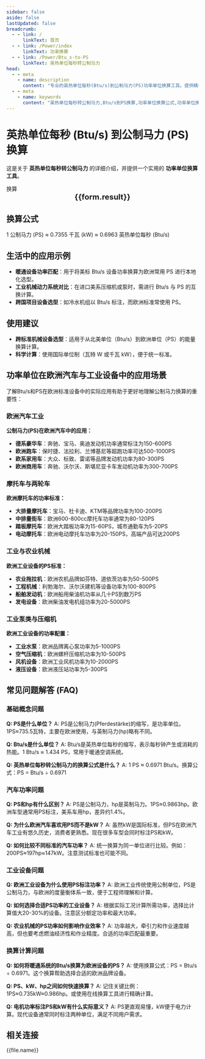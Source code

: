 ```yaml
---
sidebar: false
aside: false
lastUpdated: false
breadcrumb:
  - - link: /
      linkText: 首页
  - - link: /Power/index
      linkText: 功率换算
  - - link: /Power/Btu_s-to-PS
      linkText: 英热单位每秒转公制马力
head:
  - - meta
    - name: description
      content: "专业的英热单位每秒(Btu/s)到公制马力(PS)功率单位换算工具。提供精确的PS马力换算公式和计算方法。适用于欧系汽车、摩托车、船舶、工业设备等领域的功率计算，支持公制马力单位系统换算需求。"
  - - meta
    - name: keywords
      content: "英热单位每秒转公制马力,Btu/s到PS换算,功率单位换算公式,功率单位换算工具,暖通与欧系汽车工程功率单位,ps是什么单位,公制马力,PS马力,欧系汽车马力,摩托车马力,船舶马力,工业设备马力,德系汽车马力,欧洲汽车标准,公制功率单位,汽车发动机PS,摩托车发动机PS,柴油发动机PS,汽油发动机PS,涡轮增压PS,自然吸气PS,马力功率换算,发动机性能PS,动力输出PS,扭矩马力PS,机械马力PS,液压马力PS,电动马力PS,马力测试标准,欧标马力单位"
---
```

# 英热单位每秒 (Btu/s) 到公制马力 (PS) 换算

这是关于 **英热单位每秒转公制马力** 的详细介绍，并提供一个实用的 **功率单位换算工具**。

<script setup>
import { onMounted,reactive,inject ,ref  } from 'vue'
import { NButton,NForm ,NFormItem,NInput,NInputNumber,NSelect,NCard,useMessage ,NGrid ,NGi } from 'naive-ui'
import { defineClientComponent } from 'vitepress'
import { Power } from '../../files';
const seoKey = [
  '英热单位每秒转公制马力',
  'Btu/s到PS换算',
  '功率单位换算公式',
  '功率单位换算工具',
  'PS马力换算计算器',
  'ps是什么单位',
  '公制马力换算',
  '欧洲汽车功率',
  '德国汽车马力',
  '欧系车功率',
  '摩托车功率',
  '欧洲摩托车马力',
  '工业设备PS',
  '机械设备公制马力',
  '欧标功率单位',
  '国际马力标准',
  '汽车发动机PS',
  '柴油发动机公制马力',
  '汽油发动机PS',
  '涡轮增压PS',
  '电动机公制马力',
  '船舶发动机PS',
  '农机设备马力',
  '工程机械PS',
  '泵类设备公制马力',
  '压缩机PS功率',
  '发电机组PS',
  '欧洲标准功率',
  '公制功率换算'
]
const convert = inject('convert')
const options =  [
  { "label": "英热单位每秒 (Btu/s)","value": "Btu/s" },
  { "label": "公制马力 (PS)","value": "PS" }
];
const formRef = ref(null);
const rules = {
  number:{
    required: true,
    type: 'number',
    trigger: "blur",
    message: '请输入数字'
  },
  to:{
    required: true,
    trigger: "select",
    message: '请选择转换单位'
  },
  from:{
    required: true,
    trigger: "select",
    message: '请选择原始单位'
  }
}
const form = reactive({
  number:null,
  to:'',
  from:'',
  result:'',
  title:'英热单位每秒转公制马力',
})
const convertHandler = (e) => {
   e.preventDefault();
  formRef.value?.validate((errors)=>{
    if (!errors) {
      form.result = `${form.number}${form.from} = ${convert(form.number).from(form.from).to(form.to)}${form.to}`
    }
  })
}
</script>

<n-form size="large" :model="form" ref='formRef' :rules="rules">
  <n-form-item label="数值"  path="number">
    <n-input-number size="large" style="width:100%" :min="0" v-model:value="form.number"   placeholder="请输入要换算的数值" />
  </n-form-item>
  <n-form-item label="从" path="from">
    <n-select  size="large" :options="options" v-model:value="form.from" placeholder="请选择原始单位" />
  </n-form-item>
  <n-form-item label="到" path="to">
    <n-select  size="large" :options="options" v-model:value="form.to" placeholder="请选择换算单位" />
  </n-form-item>
  <n-form-item>
    <n-button type="info" style="width:100%" @click="convertHandler">换算</n-button>
  </n-form-item>
</n-form>
<n-card  
  title="功率单位换算"
  :segmented="{
    content: true,
    footer: 'soft',
  }"
>
  <div  style="text-align:center;font-size:20px;">
    <strong>{{form.result}}</strong>
  </div>
    <template #footer>
    <div>
      <span v-for="item of seoKey">{{item}}，</span>
    </div>
  </template>
</n-card>

## 换算公式

1 公制马力 (PS) ≈ 0.7355 千瓦 (kW) ≈ 0.6963 英热单位每秒 (Btu/s)

## 生活中的应用示例

- **暖通设备功率匹配**：用于将美标 Btu/s 设备功率换算为欧洲常用 PS 进行本地化选型。
- **工业机械动力系统对比**：在进口美系压缩机或泵时，需进行 Btu/s 与 PS 的互换计算。
- **跨国项目设备选型**：如冷水机组以 Btu/s 标注，而欧洲标准常使用 PS。

## 使用建议

- **跨标准机械设备选型**：适用于从北美单位（Btu/s）到欧洲单位（PS）的能量换算计算。
- **科学计算**：使用国际单位制（瓦特 W 或千瓦 kW），便于统一标准。

## 功率单位在欧洲汽车与工业设备中的应用场景

了解Btu/s和PS在欧洲标准设备中的实际应用有助于更好地理解公制马力换算的重要性：

### 欧洲汽车工业

**公制马力(PS)在欧洲汽车中的应用：**
  * **德系豪华车**：奔驰、宝马、奥迪发动机功率通常标注为150-600PS
  * **欧洲跑车**：保时捷、法拉利、兰博基尼等超跑功率可达500-1000PS
  * **欧系家用车**：大众、标致、雷诺等品牌发动机功率为80-300PS
  * **欧洲商用车**：奔驰、沃尔沃、斯堪尼亚卡车发动机功率为300-700PS

### 摩托车与两轮车

**欧洲摩托车的功率标准：**
  * **大排量摩托车**：宝马、杜卡迪、KTM等品牌功率为100-200PS
  * **中排量街车**：欧洲600-800cc摩托车功率通常为80-120PS
  * **踏板摩托车**：欧洲大踏板功率为15-60PS，城市通勤车为5-20PS
  * **电动摩托车**：欧洲电动摩托车功率为20-150PS，高端产品可达200PS

### 工业与农业机械

**欧洲工业设备的PS标准：**
  * **农业拖拉机**：欧洲农机品牌如芬特、道依茨功率为50-500PS
  * **工程机械**：利勃海尔、沃尔沃建机等设备功率为100-800PS
  * **船舶发动机**：欧洲船用柴油机功率从几十PS到数万PS
  * **发电设备**：欧洲柴油发电机组功率为20-5000PS

### 工业泵类与压缩机

**欧洲工业设备的功率配置：**
  * **工业水泵**：欧洲品牌离心泵功率为5-1000PS
  * **空气压缩机**：欧洲螺杆压缩机功率为10-500PS
  * **风机设备**：欧洲工业风机功率为10-2000PS
  * **液压设备**：欧洲液压站功率为5-300PS

## 常见问题解答 (FAQ)

### 基础概念问题

**Q: PS是什么单位？**
A: PS是公制马力(Pferdestärke)的缩写，是功率单位。1PS≈735.5瓦特，主要在欧洲使用，与英制马力(hp)略有不同。

**Q: Btu/s是什么单位？**
A: Btu/s是英热单位每秒的缩写，表示每秒钟产生或消耗的热能。1 Btu/s ≈ 1.434 PS，常用于暖通空调系统。

**Q: 英热单位每秒转公制马力的换算公式是什么？**
A: 1 PS ≈ 0.6971 Btu/s。换算公式：PS = Btu/s ÷ 0.6971

### 汽车功率问题

**Q: PS和hp有什么区别？**
A: PS是公制马力，hp是英制马力。1PS≈0.9863hp。欧洲车型通常用PS标注，美系车用hp，差异约1.4%。

**Q: 为什么欧洲汽车喜欢用PS而不是kW？**
A: 虽然kW是国际标准，但PS在欧洲汽车工业有悠久历史，消费者更熟悉。现在很多车型会同时标注PS和kW。

**Q: 如何比较不同标准的汽车功率？**
A: 统一换算为同一单位进行比较。例如：200PS≈197hp≈147kW。注意测试标准也可能不同。

### 工业设备问题

**Q: 欧洲工业设备为什么使用PS标注功率？**
A: 欧洲工业传统使用公制单位，PS是公制马力，与欧洲的度量衡体系一致，便于工程师理解和计算。

**Q: 如何选择合适PS功率的工业设备？**
A: 根据实际工况计算所需功率，选择比计算值大20-30%的设备。注意区分额定功率和最大功率。

**Q: 农业机械的PS功率如何影响作业效率？**
A: 功率越大，牵引力和作业速度越高，但也要考虑燃油经济性和作业精度。合适的功率匹配最重要。

### 换算计算问题

**Q: 如何将暖通系统的Btu/s换算为欧洲设备的PS？**
A: 使用换算公式：PS = Btu/s ÷ 0.6971。这个换算帮助选择合适的欧洲品牌设备。

**Q: PS、kW、hp之间如何快速换算？**
A: 记住关键比例：1PS≈0.735kW≈0.986hp。或使用在线换算工具进行精确计算。

**Q: 电机功率标注PS和kW有什么实际意义？**
A: PS更直观易懂，kW便于电力计算。现代设备通常同时标注两种单位，满足不同用户需求。

## 相关连接
<n-grid x-gap="12" :cols="2">
  <n-gi v-for="(file,index) in Power" :key="index">
    <n-button
      text
      tag="a"
      :href="file.path"
      type="info"
    >
      {{file.name}}
    </n-button>
  </n-gi>
</n-grid>